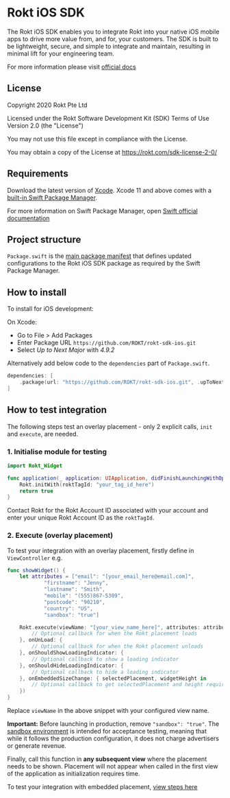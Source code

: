 # Rokt iOS SDK

The Rokt iOS SDK enables you to integrate Rokt into your native iOS mobile apps to drive more value from, and for, your customers. The SDK is built to be lightweight, secure, and simple to integrate and maintain, resulting in minimal lift for your engineering team.

For more information please visit [official docs](https://docs.rokt.com/docs/developers/integration-guides/ios/overview)

## License

Copyright 2020 Rokt Pte Ltd

Licensed under the Rokt Software Development Kit (SDK) Terms of Use
Version 2.0 (the "License")

You may not use this file except in compliance with the License.

You may obtain a copy of the License at https://rokt.com/sdk-license-2-0/

## Requirements

Download the latest version of [Xcode](https://developer.apple.com/xcode/). Xcode 11 and above comes with a [built-in Swift Package Manager](https://developer.apple.com/documentation/xcode/adding-package-dependencies-to-your-app).

For more information on Swift Package Manager, open [Swift official documentation](https://swift.org/package-manager/)

## Project structure

`Package.swift` is the [main package manifest](https://developer.apple.com/documentation/packagedescription) that defines updated configurations to the Rokt iOS SDK package as required by the Swift Package Manager.

## How to install

To install for iOS development:

On Xcode: 
* Go to File > Add Packages
* Enter Package URL `https://github.com/ROKT/rokt-sdk-ios.git`
* Select *Up to Next Major* with *4.9.2*

Alternatively add below code to the `dependencies` part of `Package.swift`.
```swift
dependencies: [
    .package(url: "https://github.com/ROKT/rokt-sdk-ios.git", .upToNextMajor(from: "4.9.2"))
]
```

## How to test integration

The following steps test an overlay placement - only 2 explicit calls, `init` and `execute`, are needed.

### 1. Initialise module for testing

```swift
import Rokt_Widget

func application(_ application: UIApplication, didFinishLaunchingWithOptions launchOptions: [UIApplicationLaunchOptionsKey: Any]?) -> Bool {
    Rokt.initWith(roktTagId: "your_tag_id_here")
    return true
}
```

Contact Rokt for the Rokt Account ID associated with your account and enter your unique Rokt Account ID as the `roktTagId`.

### 2. Execute (overlay placement)

To test your integration with an overlay placement, firstly define in `ViewController` e.g.

```swift
func showWidget() {
    let attributes = ["email": "[your_email_here@email.com]",
            "firstname": "Jenny",
            "lastname": "Smith",
            "mobile": "(555)867-5309",
            "postcode": "90210",
            "country": "US",
            "sandbox": "true"]

    Rokt.execute(viewName: "[your_view_name_here]", attributes: attributes, onLoad: {
        // Optional callback for when the Rokt placement loads
    }, onUnLoad: {
        // Optional callback for when the Rokt placement unloads
    }, onShouldShowLoadingIndicator: {
        // Optional callback to show a loading indicator
    }, onShouldHideLoadingIndicator: {
        // Optional callback to hide a loading indicator
    }, onEmbeddedSizeChange: { selectedPlacement, widgetHeight in
        // Optional callback to get selectedPlacement and height required by the placement every time the height of the placement changes
    })
}
```

Replace `viewName` in the above snippet with your configured view name.

**Important:**  Before launching in production, remove `"sandbox": "true"`. The [sandbox environment](https://docs.rokt.com/developers/integration-guides/ios/reference/sandbox-integration/) is intended for acceptance testing, meaning that while it follows the production configuration, it does not charge advertisers or generate revenue.

Finally, call this function in **any subsequent view** where the placement needs to be shown. Placement will not appear when called in the first view of the application as initialization requires time.

To test your integration with embedded placement, [view steps here](https://docs.rokt.com/developers/integration-guides/ios/how-to/adding-a-placement#embedded-placements)